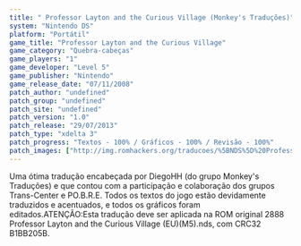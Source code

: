 ```yaml
---
title: " Professor Layton and the Curious Village (Monkey's Traduções)"
system: "Nintendo DS"
platform: "Portátil"
game_title: "Professor Layton and the Curious Village"
game_category: "Quebra-cabeças"
game_players: "1"
game_developer: "Level 5"
game_publisher: "Nintendo"
game_release_date: "07/11/2008"
patch_author: "undefined"
patch_group: "undefined"
patch_site: "undefined"
patch_version: "1.0"
patch_release: "29/07/2013"
patch_type: "xdelta 3"
patch_progress: "Textos - 100% / Gráficos - 100% / Revisão - 100%"
patch_images: ["http://img.romhackers.org/traducoes/%5BNDS%5D%20Professor%20Layton%20and%20the%20Curious%20Village%20-%20Monkey's%20Tradu%C3%A7%C3%B5es%20e%20Trans-Center%20-%201.jpg","http://img.romhackers.org/traducoes/%5BNDS%5D%20Professor%20Layton%20and%20the%20Curious%20Village%20-%20Monkey's%20Tradu%C3%A7%C3%B5es%20e%20Trans-Center%20-%202.jpg","http://img.romhackers.org/traducoes/%5BNDS%5D%20Professor%20Layton%20and%20the%20Curious%20Village%20-%20Monkey's%20Tradu%C3%A7%C3%B5es%20e%20Trans-Center%20-%203.jpg"]
---
```

Uma ótima tradução encabeçada por DiegoHH (do grupo Monkey's Traduções) e que contou com a participação e colaboração dos grupos Trans-Center e PO.B.R.E. Todos os textos do jogo estão devidamente traduzidos e acentuados, e todos os gráficos foram editados.ATENÇÃO:Esta tradução deve ser aplicada na ROM original 2888 Professor Layton and the Curious Village (EU)(M5).nds, com CRC32 B1BB205B.